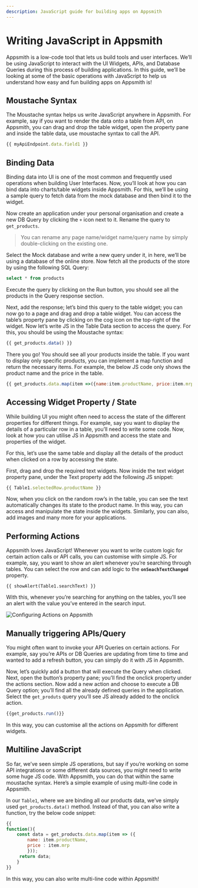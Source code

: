 ```yaml
---
description: JavaScript guide for building apps on Appsmith
---
```


# Writing JavaScript in Appsmith

Appsmith is a low-code tool that lets us build tools and user interfaces. We’ll be using JavaScript to interact with the UI Widgets, APIs, and Database Queries during this process of building applications. In this guide, we’ll be looking at some of the basic operations with JavaScript to help us understand how easy and fun building apps on Appsmith is!

## **Moustache Syntax**

The Moustache syntax helps us write JavaScript anywhere in Appsmith. For example, say if you want to render the data onto a table from API, on Appsmith, you can drag and drop the table widget, open the property pane and inside the table data, use moustache syntax to call the API.

```javascript
{{ myApiEndpoint.data.field1 }}
```

## **Binding Data**

Binding data into UI is one of the most common and frequently used operations when building User Interfaces. Now, you’ll look at how you can bind data into charts/table widgets inside Appsmith. For this, we’ll be using a sample query to fetch data from the mock database and then bind it to the widget.

Now create an application under your personal organisation and create a new DB Query by clicking the `+` icon next to it. Rename the query to `get_products`.

> You can rename any page name/widget name/query name by simply double-clicking on the existing one.

Select the Mock database and write a new query under it, in here, we’ll be using a database of the online store. Now fetch all the products of the store by using the following SQL Query:

```sql
select * from products
```

Execute the query by clicking on the Run button, you should see all the products in the Query response section.

Next, add the response; let’s bind this query to the table widget; you can now go to a page and drag and drop a table widget. You can access the table’s property pane by clicking on the cog icon on the top-right of the widget. Now let’s write JS in the Table Data section to access the query. For this, you should be using the Moustache syntax:

```javascript
{{ get_products.data() }}
```

There you go! You should see all your products inside the table. If you want to display only specific products, you can implement a map function and return the necessary items. For example, the below JS code only shows the product name and the price in the table.

```javascript
{{ get_products.data.map(item =>({name:item.productName, price:item.mrp})) }}
```

## **Accessing Widget Property / State**

While building UI you might often need to access the state of the different properties for different things. For example, say you want to display the details of a particular row in a table, you’ll need to write some code. Now, look at how you can utilise JS in Appsmith and access the state and properties of the widget.

For this, let’s use the same table and display all the details of the product when clicked on a row by accessing the state.

First, drag and drop the required text widgets. Now inside the text widget property pane, under the Text property add the following JS snippet:

```javascript
{{ Table1.selectedRow.productName }}
```

Now, when you click on the random row’s in the table, you can see the text automatically changes its state to the product name. In this way, you can access and manipulate the state inside the widgets. Similarly, you can also, add images and many more for your applications.

## **Performing Actions**

Appsmith loves JavaScript! Whenever you want to write custom logic for certain action calls or API calls, you can customise with simple JS. For example, say, you want to show an alert whenever you’re searching through tables. You can select the row and can add logic to the **`onSeachTextChanged`** property.

```text
{{ showAlert(Table1.searchText) }}
```

With this, whenever you’re searching for anything on the tables, you’ll see an alert with the value you’ve entered in the search input.

![Configuring Actions on Appsmith](https://lh5.googleusercontent.com/PB37xpaK7u6063ANpW8tnyTQyM16w9XugIt_PSQy2O_Hoy-A-FyP4Dhaq1HR8NUfyCvoVF0CKpx2Q3FMNO3JMifebaORF0MSfXIm3HSsVmyXQ2OWEaa5bGgKVDhpWNB27MNwF4j8)

## **Manually triggering APIs/Query**

You might often want to invoke your API Queries on certain actions. For example, say you’re APIs or DB Queries are updating from time to time and wanted to add a refresh button, you can simply do it with JS in Appsmith.

Now, let’s quickly add a button that will execute the Query when clicked. Next, open the button’s property pane; you’ll find the onclick property under the actions section. Now add a new action and choose to execute a DB Query option; you’ll find all the already defined queries in the application. Select the `get_produts` query you’ll see JS already added to the onclick action.

```javascript
{{get_products.run()}}
```

In this way, you can customise all the actions on Appsmith for different widgets.

## Multiline JavaScript

So far, we’ve seen simple JS operations, but say if you’re working on some API integrations or some different data sources, you might need to write some huge JS code. With Appsmith, you can do that within the same moustache syntax. Here’s a simple example of using multi-line code in Appsmith.

In our `Table1`, where we are binding all our products data, we’ve simply used `get_products.data()` method. Instead of that, you can also write a function, try the below code snippet:

```javascript
{{ 
function(){
    const data = get_products.data.map(item => ({
        name: item.productName,
        price : item.mrp
        }));
     return data;
    }
}}
```

In this way, you can also write multi-line code within Appsmith!

